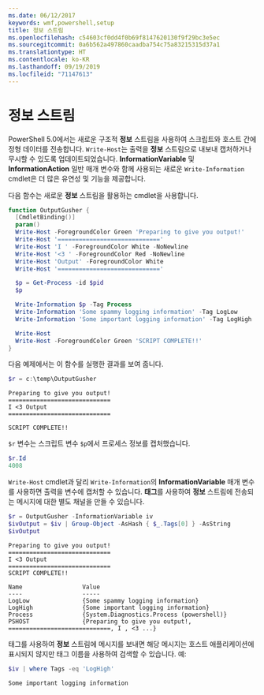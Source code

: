```yaml
---
ms.date: 06/12/2017
keywords: wmf,powershell,setup
title: 정보 스트림
ms.openlocfilehash: c54603cf0dd4f0b69f8147620130f9f29bc3e5ec
ms.sourcegitcommit: 0a6b562a497860caadba754c75a83215315d37a1
ms.translationtype: HT
ms.contentlocale: ko-KR
ms.lasthandoff: 09/19/2019
ms.locfileid: "71147613"
---
```

# <a name="information-stream"></a>정보 스트림

PowerShell 5.0에서는 새로운 구조적 **정보** 스트림을 사용하여 스크립트와 호스트 간에 정형 데이터를 전송합니다. `Write-Host`는 출력을 **정보** 스트림으로 내보내 캡처하거나 무시할 수 있도록 업데이트되었습니다. **InformationVariable** 및 **InformationAction** 일반 매개 변수와 함께 사용되는 새로운 `Write-Information` cmdlet은 더 많은 유연성 및 기능을 제공합니다.

다음 함수는 새로운 **정보** 스트림을 활용하는 cmdlet을 사용합니다.

```powershell
function OutputGusher {
  [CmdletBinding()]
  param()
  Write-Host -ForegroundColor Green 'Preparing to give you output!'
  Write-Host '============================='
  Write-Host 'I ' -ForegroundColor White -NoNewline
  Write-Host '<3 ' -ForegroundColor Red -NoNewline
  Write-Host 'Output' -ForegroundColor White
  Write-Host '============================='

  $p = Get-Process -id $pid
  $p

  Write-Information $p -Tag Process
  Write-Information 'Some spammy logging information' -Tag LogLow
  Write-Information 'Some important logging information' -Tag LogHigh

  Write-Host
  Write-Host -ForegroundColor Green 'SCRIPT COMPLETE!!'
}
```

다음 예제에서는 이 함수를 실행한 결과를 보여 줍니다.

```powershell
$r = c:\temp\OutputGusher
```

```Output
Preparing to give you output!
=============================
I <3 Output
=============================

SCRIPT COMPLETE!!
```

`$r` 변수는 스크립트 변수 `$p`에서 프로세스 정보를 캡처했습니다.

```powershell
$r.Id
4008
```

`Write-Host` cmdlet과 달리 `Write-Information`의 **InformationVariable** 매개 변수를 사용하면 출력을 변수에 캡처할 수 있습니다. **태그**를 사용하여 **정보** 스트림에 전송되는 메시지에 대한 별도 채널을 만들 수 있습니다.

```powershell
$r = OutputGusher -InformationVariable iv
$ivOutput = $iv | Group-Object -AsHash { $_.Tags[0] } -AsString
$ivOutput
```

```Output
Preparing to give you output!
=============================
I <3 Output
=============================
SCRIPT COMPLETE!!

Name                 Value
----                 -----
LogLow               {Some spammy logging information}
LogHigh              {Some important logging information}
Process              {System.Diagnostics.Process (powershell)}
PSHOST               {Preparing to give you output!, =============================, I , <3 ...}
```

태그를 사용하여 **정보** 스트림에 메시지를 보내면 해당 메시지는 호스트 애플리케이션에 표시되지 않지만 태그 이름을 사용하여 검색할 수 있습니다. 예:

```powershell
$iv | where Tags -eq 'LogHigh'
```

```Output
Some important logging information
```